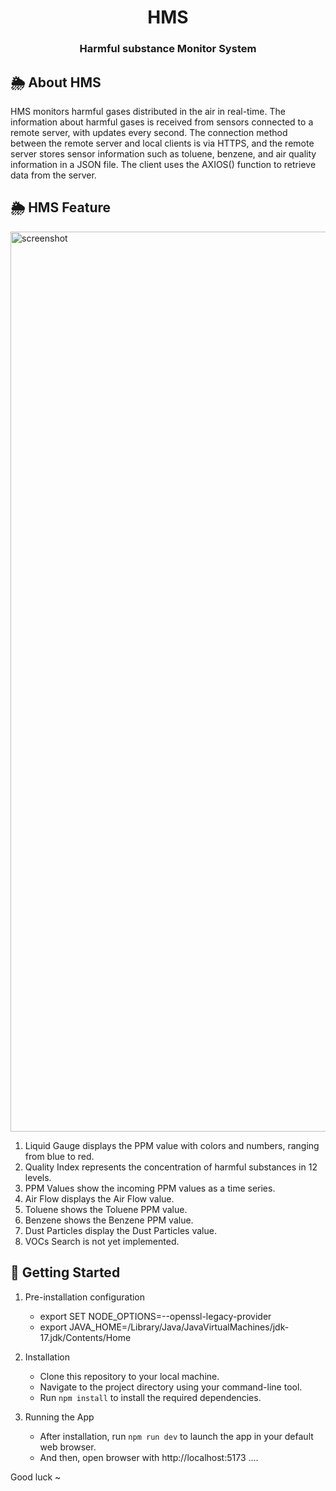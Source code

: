 <h1 align="center">HMS</h1>

### <p align="center">Harmful substance Monitor System</p>


## 🌦️ About HMS

HMS monitors harmful gases distributed in the air in real-time. The information about harmful gases is received from sensors connected to a remote server, with updates every second. The connection method between the remote server and local clients is via HTTPS, and the remote server stores sensor information such as toluene, benzene, and air quality information in a JSON file. The client uses the AXIOS() function to retrieve data from the server.

## 🌦️ HMS Feature


<img width="1440" alt="screenshot" src="https://github.com/user-attachments/assets/8c8d2905-9c01-47cb-afb1-c6c4afcdf510">


1. Liquid Gauge displays the PPM value with colors and numbers, ranging from blue to red.
2. Quality Index represents the concentration of harmful substances in 12 levels.
3. PPM Values show the incoming PPM values as a time series.
4. Air Flow displays the Air Flow value.
5. Toluene shows the Toluene PPM value.
6. Benzene shows the Benzene PPM value.
7. Dust Particles display the Dust Particles value.
8. VOCs Search is not yet implemented.


## 🚀 Getting Started

1. Pre-installation configuration 
   - export SET NODE_OPTIONS=--openssl-legacy-provider
   - export JAVA_HOME=/Library/Java/JavaVirtualMachines/jdk-17.jdk/Contents/Home

2. Installation
   - Clone this repository to your local machine.
   - Navigate to the project directory using your command-line tool.
   - Run `npm install` to install the required dependencies.

3. Running the App
   - After installation, run `npm run dev` to launch the app in your default web browser.
   - And then, open browser with http://localhost:5173 ....

Good luck ~
